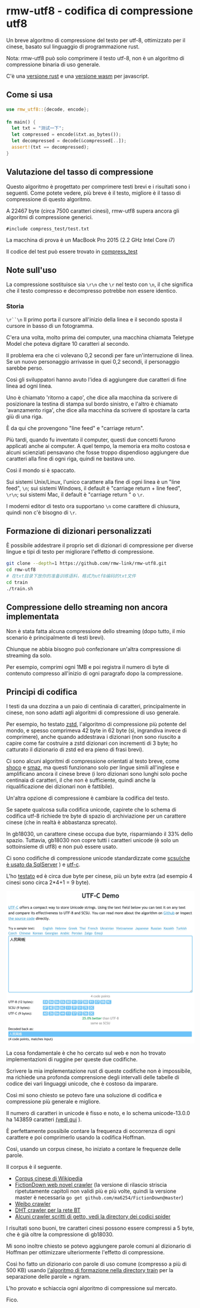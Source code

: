 # rmw-utf8 - codifica di compressione utf8

Un breve algoritmo di compressione del testo per utf-8, ottimizzato per il cinese, basato sul linguaggio di programmazione rust.

Nota: rmw-utf8 può solo comprimere il testo utf-8, non è un algoritmo di compressione binaria di uso generale.

C'è una [versione rust](https://github.com/rmw-link/rmw-utf8) e una [versione wasm](https://github.com/rmw-lib/rmw-utf8-wasm) per javascript.

## Come si usa

```rust
use rmw_utf8::{decode, encode};

fn main() {
  let txt = "测试一下";
  let compressed = encode(&txt.as_bytes());
  let decompressed = decode(&compressed[..]);
  assert!(txt == decompressed);
}
```

## Valutazione del tasso di compressione

Questo algoritmo è progettato per comprimere testi brevi e i risultati sono i seguenti. Come potete vedere, più breve è il testo, migliore è il tasso di compressione di questo algoritmo.

A 22467 byte (circa 7500 caratteri cinesi), rmw-utf8 supera ancora gli algoritmi di compressione generici.

```
#include compress_test/test.txt
```

La macchina di prova è un MacBook Pro 2015 (2.2 GHz Intel Core i7)

Il codice del test può essere trovato in [compress_test](https://github.com/rmw-link/rmw-utf8/tree/master/compress_test)

## Note sull'uso

La compressione sostituisce sia `\r\n` che `\r` nel testo con `\n`, il che significa che il testo compresso e decompresso potrebbe non essere identico.

### Storia

`\r``\n` Il primo porta il cursore all'inizio della linea e il secondo sposta il cursore in basso di un fotogramma.

C'era una volta, molto prima dei computer, una macchina chiamata Teletype Model che poteva digitare 10 caratteri al secondo.

Il problema era che ci volevano 0,2 secondi per fare un'interruzione di linea. Se un nuovo personaggio arrivasse in quei 0,2 secondi, il personaggio sarebbe perso.

Così gli sviluppatori hanno avuto l'idea di aggiungere due caratteri di fine linea ad ogni linea.

Uno è chiamato 'ritorno a capo', che dice alla macchina da scrivere di posizionare la testina di stampa sul bordo sinistro, e l'altro è chiamato 'avanzamento riga', che dice alla macchina da scrivere di spostare la carta giù di una riga.

È da qui che provengono "line feed" e "carriage return".

Più tardi, quando fu inventato il computer, questi due concetti furono applicati anche ai computer. A quel tempo, la memoria era molto costosa e alcuni scienziati pensavano che fosse troppo dispendioso aggiungere due caratteri alla fine di ogni riga, quindi ne bastava uno.

Così il mondo si è spaccato.

Sui sistemi Unix/Linux, l'unico carattere alla fine di ogni linea è un "line feed", `\n`; sui sistemi Windows, il default è "carriage return + line feed", `\r\n`; sui sistemi Mac, il default è "carriage return " o `\r`.

I moderni editor di testo ora supportano `\n` come carattere di chiusura, quindi non c'è bisogno di `\r`.

## Formazione di dizionari personalizzati

È possibile addestrare il proprio set di dizionari di compressione per diverse lingue e tipi di testo per migliorare l'effetto di compressione.

```bash
git clone --depth=1 https://github.com/rmw-link/rmw-utf8.git
cd rmw-utf8
# 在txt目录下放你的准备训练语料，格式为utf8编码的txt文件
cd train
./train.sh
```

## Compressione dello streaming non ancora implementata

Non è stata fatta alcuna compressione dello streaming (dopo tutto, il mio scenario è principalmente di testi brevi).

Chiunque ne abbia bisogno può confezionare un'altra compressione di streaming da solo.

Per esempio, comprimi ogni 1MB e poi registra il numero di byte di contenuto compresso all'inizio di ogni paragrafo dopo la compressione.

## Principi di codifica

I testi da una dozzina a un paio di centinaia di caratteri, principalmente in cinese, non sono adatti agli algoritmi di compressione di uso generale.

Per esempio, ho testato [zstd](https://github.com/facebook/zstd), l'algoritmo di compressione più potente del mondo, e spesso comprimeva 42 byte in 62 byte (sì, ingrandiva invece di comprimere), anche quando addestrava i dizionari (non sono riuscito a capire come far costruire a zstd dizionari con incrementi di 3 byte; ho catturato il dizionario di zstd ed era pieno di frasi brevi).

Ci sono alcuni algoritmi di compressione orientati al testo breve, come [shoco](https://ed-von-schleck.github.io/shoco/) e [smaz](https://github.com/antirez/smaz), ma questi funzionano solo per lingue simili all'inglese e amplificano ancora il cinese breve (i loro dizionari sono lunghi solo poche centinaia di caratteri, il che non è sufficiente, quindi anche la riqualificazione dei dizionari non è fattibile).

Un'altra opzione di compressione è cambiare la codifica del testo.

Se sapete qualcosa sulla codifica unicode, capirete che lo schema di codifica utf-8 richiede tre byte di spazio di archiviazione per un carattere cinese (che in realtà è abbastanza sprecato).

In gb18030, un carattere cinese occupa due byte, risparmiando il 33% dello spazio. Tuttavia, gb18030 non copre tutti i caratteri unicode (è solo un sottoinsieme di utf8) e non può essere usato.

Ci sono codifiche di compressione unicode standardizzate come [scsu](https://github.com/dop251/scsu)[(che è usato da SqlServer](https://docs.microsoft.com/en-us/sql/relational-databases/data-compression/unicode-compression-implementation?view=sql-server-ver15) ) e [utf-c](https://github.com/deNULL/utf-c).

L'ho [testato](https://denull.github.io/utf-c) ed è circa due byte per cinese, più un byte extra (ad esempio 4 cinesi sono circa 2*4+1 = 9 byte).

![](https://raw.githubusercontent.com/gcxfd/img/gh-pages/ffxMd3.jpg)

La cosa fondamentale è che ho cercato sul web e non ho trovato implementazioni di ruggine per queste due codifiche.

Scrivere la mia implementazione rust di queste codifiche non è impossibile, ma richiede una profonda comprensione degli intervalli delle tabelle di codice dei vari linguaggi unicode, che è costoso da imparare.

Così mi sono chiesto se potevo fare una soluzione di codifica e compressione più generale e migliore.

Il numero di caratteri in unicode è fisso e noto, e lo schema unicode-13.0.0 ha 143859 caratteri [(vedi qui](https://github.com/rmw-link/utf8_compress/blob/master/all_char.py) ).

È perfettamente possibile contare la frequenza di occorrenza di ogni carattere e poi comprimerlo usando la codifica Hoffman.

Così, usando un corpus cinese, ho iniziato a contare le frequenze delle parole.

Il corpus è il seguente.

* [Corpus cinese di Wikipedia](https://jdhao.github.io/2019/01/10/two_chinese_corpus)
* [FictionDown web novel crawler](https://github.com/ma6254/FictionDown) (la versione di rilascio striscia ripetutamente capitoli non validi più e più volte, quindi la versione master è necessaria `go get github.com/ma6254/FictionDown@master`)
* [Weibo crawler](https://github.com/gcxfd/weibo-crawler)
* [DHT crawler per la rete BT](https://github.com/gcxfd/bt-spider)
* [Alcuni crawler scritti di getto, vedi la directory dei codici spider](https://github.com/rmw-link/utf8_compress/tree/master/spider)

I risultati sono buoni, tre caratteri cinesi possono essere compressi a 5 byte, che è già oltre la compressione di gb18030.

Mi sono inoltre chiesto se potevo aggiungere parole comuni al dizionario di Hoffman per ottimizzare ulteriormente l'effetto di compressione.

Così ho fatto un dizionario con parole di uso comune (compresso a più di 500 KB) usando [l'algoritmo di formazione nella directory train](https://github.com/rmw-link/rmw-utf8/tree/master/train) per la separazione delle parole + ngram.

L'ho provato e schiaccia ogni algoritmo di compressione sul mercato.

Fico.